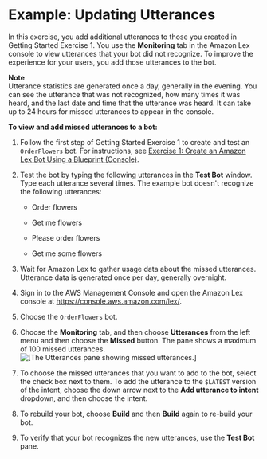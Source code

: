 # Example: Updating Utterances<a name="ex-utterances"></a>

In this exercise, you add additional utterances to those you created in Getting Started Exercise 1\. You use the **Monitoring** tab in the Amazon Lex console to view utterances that your bot did not recognize\. To improve the experience for your users, you add those utterances to the bot\. 

**Note**  
Utterance statistics are generated once a day, generally in the evening\. You can see the utterance that was not recognized, how many times it was heard, and the last date and time that the utterance was heard\. It can take up to 24 hours for missed utterances to appear in the console\.

**To view and add missed utterances to a bot:**

1. Follow the first step of Getting Started Exercise 1 to create and test an `OrderFlowers` bot\. For instructions, see [Exercise 1: Create an Amazon Lex Bot Using a Blueprint \(Console\)](gs-bp.md)\.

1. Test the bot by typing the following utterances in the **Test Bot** window\. Type each utterance several times\. The example bot doesn't recognize the following utterances:

   + Order flowers

   + Get me flowers

   + Please order flowers

   + Get me some flowers

1. Wait for Amazon Lex to gather usage data about the missed utterances\. Utterance data is generated once per day, generally overnight\.

1. Sign in to the AWS Management Console and open the Amazon Lex console at [https://console\.aws\.amazon\.com/lex/](https://console.aws.amazon.com/lex/)\.

1. Choose the `OrderFlowers` bot\.

1. Choose the **Monitoring** tab, and then choose **Utterances** from the left menu and then choose the **Missed** button\. The pane shows a maximum of 100 missed utterances\.  
![\[The Utterances pane showing missed
                        utterances.\]](http://docs.aws.amazon.com/lex/latest/dg/images/utterances-10.png)

1. To choose the missed utterances that you want to add to the bot, select the check box next to them\. To add the utterance to the `$LATEST` version of the intent, choose the down arrow next to the **Add utterance to intent** dropdown, and then choose the intent\.

1. To rebuild your bot, choose **Build** and then **Build** again to re\-build your bot\.

1. To verify that your bot recognizes the new utterances, use the **Test Bot** pane\.